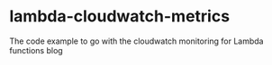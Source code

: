 # lambda-cloudwatch-metrics
The code example to go with the cloudwatch monitoring for Lambda functions blog
